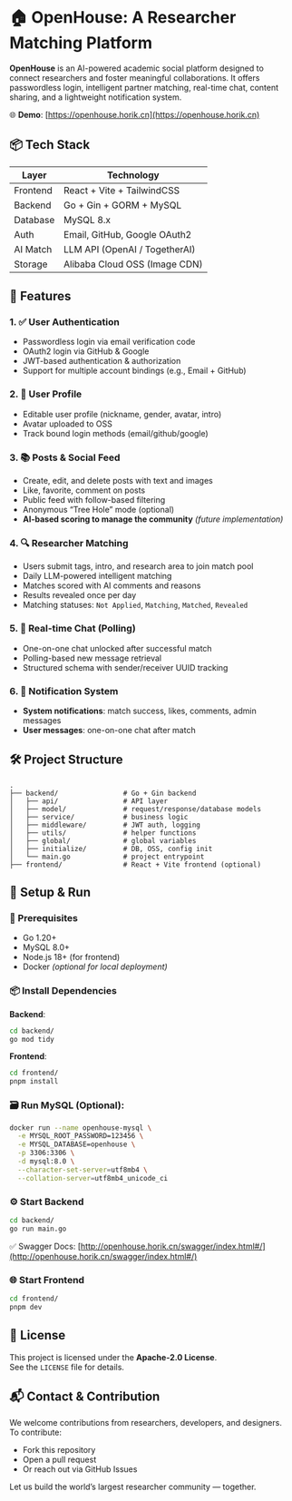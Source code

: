 # 🏠 OpenHouse: A Researcher Matching Platform

**OpenHouse** is an AI-powered academic social platform designed to connect researchers and foster meaningful collaborations. It offers passwordless login, intelligent partner matching, real-time chat, content sharing, and a lightweight notification system.

🌐 **Demo**: [https://openhouse.horik.cn](https://openhouse.horik.cn)

## 📦 Tech Stack

| Layer     | Technology                      |
|-----------|----------------------------------|
| Frontend  | React + Vite + TailwindCSS       |
| Backend   | Go + Gin + GORM + MySQL          |
| Database  | MySQL 8.x                        |
| Auth      | Email, GitHub, Google OAuth2     |
| AI Match  | LLM API (OpenAI / TogetherAI)    |
| Storage   | Alibaba Cloud OSS (Image CDN)    |

## 🚀 Features

### 1. ✅ User Authentication
- Passwordless login via email verification code  
- OAuth2 login via GitHub & Google  
- JWT-based authentication & authorization  
- Support for multiple account bindings (e.g., Email + GitHub)  

### 2. 👤 User Profile
- Editable user profile (nickname, gender, avatar, intro)  
- Avatar uploaded to OSS  
- Track bound login methods (email/github/google)  

### 3. 📚 Posts & Social Feed
- Create, edit, and delete posts with text and images  
- Like, favorite, comment on posts  
- Public feed with follow-based filtering  
- Anonymous “Tree Hole” mode (optional)  
- **AI-based scoring to manage the community** *(future implementation)*  

### 4. 🔍 Researcher Matching
- Users submit tags, intro, and research area to join match pool  
- Daily LLM-powered intelligent matching  
- Matches scored with AI comments and reasons  
- Results revealed once per day  
- Matching statuses: `Not Applied`, `Matching`, `Matched`, `Revealed`  

### 5. 💬 Real-time Chat (Polling)
- One-on-one chat unlocked after successful match  
- Polling-based new message retrieval  
- Structured schema with sender/receiver UUID tracking  

### 6. 🔔 Notification System
- **System notifications**: match success, likes, comments, admin messages  
- **User messages**: one-on-one chat after match  

## 🛠 Project Structure

```
.
├── backend/                # Go + Gin backend
│   ├── api/                # API layer
│   ├── model/              # request/response/database models
│   ├── service/            # business logic
│   ├── middleware/         # JWT auth, logging
│   ├── utils/              # helper functions
│   ├── global/             # global variables
│   ├── initialize/         # DB, OSS, config init
│   └── main.go             # project entrypoint
├── frontend/               # React + Vite frontend (optional)
```

## 🔧 Setup & Run

### 🧩 Prerequisites
- Go 1.20+  
- MySQL 8.0+  
- Node.js 18+ (for frontend)  
- Docker *(optional for local deployment)*  

### 📦 Install Dependencies

**Backend**:
```bash
cd backend/
go mod tidy
```

**Frontend**:
```bash
cd frontend/
pnpm install
```

### 🗃️ Run MySQL (Optional):
```bash
docker run --name openhouse-mysql \
  -e MYSQL_ROOT_PASSWORD=123456 \
  -e MYSQL_DATABASE=openhouse \
  -p 3306:3306 \
  -d mysql:8.0 \
  --character-set-server=utf8mb4 \
  --collation-server=utf8mb4_unicode_ci
```

### ⚙️ Start Backend
```bash
cd backend/
go run main.go
```

✅ Swagger Docs: [http://openhouse.horik.cn/swagger/index.html#/](http://openhouse.horik.cn/swagger/index.html#/)

### 🌐 Start Frontend
```bash
cd frontend/
pnpm dev
```

## 📝 License

This project is licensed under the **Apache-2.0 License**.  
See the `LICENSE` file for details.

## 📬 Contact & Contribution

We welcome contributions from researchers, developers, and designers.  
To contribute:
- Fork this repository  
- Open a pull request  
- Or reach out via GitHub Issues  

Let us build the world’s largest researcher community — together.




